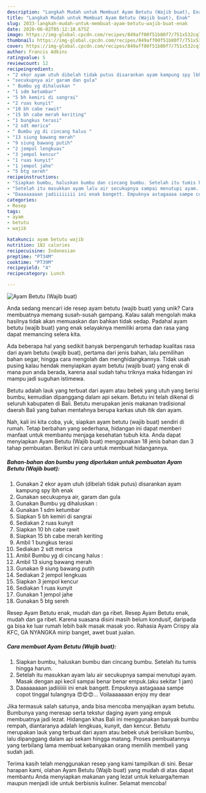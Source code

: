```yaml
---
description: "Langkah Mudah untuk Membuat Ayam Betutu (Wajib buat), Enak"
title: "Langkah Mudah untuk Membuat Ayam Betutu (Wajib buat), Enak"
slug: 2033-langkah-mudah-untuk-membuat-ayam-betutu-wajib-buat-enak
date: 2020-06-02T05:12:10.675Z
image: https://img-global.cpcdn.com/recipes/849aff00f51b80f7/751x532cq70/ayam-betutu-wajib-buat-foto-resep-utama.jpg
thumbnail: https://img-global.cpcdn.com/recipes/849aff00f51b80f7/751x532cq70/ayam-betutu-wajib-buat-foto-resep-utama.jpg
cover: https://img-global.cpcdn.com/recipes/849aff00f51b80f7/751x532cq70/ayam-betutu-wajib-buat-foto-resep-utama.jpg
author: Francis Adkins
ratingvalue: 5
reviewcount: 12
recipeingredient:
- "2 ekor ayam utuh dibelah tidak putus disarankan ayam kampung spy lbh enak"
- "secukupnya air garam dan gula"
- " Bumbu yg dihaluskan "
- "1 sdm ketumbar"
- "5 bh kemiri di sangrai"
- "2 ruas kunyit"
- "10 bh cabe rawit"
- "15 bh cabe merah keriting"
- "1 bungkus terasi"
- "2 sdt merica"
- " Bumbu yg di cincang halus "
- "13 siung bawang merah"
- "9 siung bawang putih"
- "2 jempol lengkuas"
- "3 jempol kencur"
- "1 ruas kunyit"
- "1 jempol jahe"
- "5 btg sereh"
recipeinstructions:
- "Siapkan bumbu, haluskan bumbu dan cincang bumbu. Setelah itu tumis hingga harum."
- "Setelah itu masukkan ayam lalu air secukupnya sampai menutupi ayam. Masak dengan api kecil sampai benar benar empuk.(aku sekitar 1 jam)"
- "Daaaaaaaan jadiiiiiiii ini enak bangett. Empuknya astagaaaa sampe copot tinggal tulangnya 😍😍😍... Voilaaaaaaan enjoy my dear"
categories:
- Resep
tags:
- ayam
- betutu
- wajib

katakunci: ayam betutu wajib 
nutrition: 182 calories
recipecuisine: Indonesian
preptime: "PT34M"
cooktime: "PT39M"
recipeyield: "4"
recipecategory: Lunch

---
```



![Ayam Betutu (Wajib buat)](https://img-global.cpcdn.com/recipes/849aff00f51b80f7/751x532cq70/ayam-betutu-wajib-buat-foto-resep-utama.jpg)

Anda sedang mencari ide resep ayam betutu (wajib buat) yang unik? Cara membuatnya memang susah-susah gampang. Kalau salah mengolah maka hasilnya tidak akan memuaskan dan bahkan tidak sedap. Padahal ayam betutu (wajib buat) yang enak selayaknya memiliki aroma dan rasa yang dapat memancing selera kita.

Ada beberapa hal yang sedikit banyak berpengaruh terhadap kualitas rasa dari ayam betutu (wajib buat), pertama dari jenis bahan, lalu pemilihan bahan segar, hingga cara mengolah dan menghidangkannya. Tidak usah pusing kalau hendak menyiapkan ayam betutu (wajib buat) yang enak di mana pun anda berada, karena asal sudah tahu triknya maka hidangan ini mampu jadi suguhan istimewa.

Betutu adalah lauk yang terbuat dari ayam atau bebek yang utuh yang berisi bumbu, kemudian dipanggang dalam api sekam. Betutu ini telah dikenal di seluruh kabupaten di Bali. Betutu merupakan jenis makanan tradisional daerah Bali yang bahan mentahnya berupa karkas utuh itik dan ayam.


Nah, kali ini kita coba, yuk, siapkan ayam betutu (wajib buat) sendiri di rumah. Tetap berbahan yang sederhana, hidangan ini dapat memberi manfaat untuk membantu menjaga kesehatan tubuh kita. Anda dapat menyiapkan Ayam Betutu (Wajib buat) menggunakan 18 jenis bahan dan 3 tahap pembuatan. Berikut ini cara untuk membuat hidangannya.

<!--inarticleads1-->

##### Bahan-bahan dan bumbu yang diperlukan untuk pembuatan Ayam Betutu (Wajib buat):

1. Gunakan 2 ekor ayam utuh (dibelah tidak putus) disarankan ayam kampung spy lbh enak
1. Gunakan secukupnya air, garam dan gula
1. Gunakan  Bumbu yg dihaluskan :
1. Gunakan 1 sdm ketumbar
1. Siapkan 5 bh kemiri di sangrai
1. Sediakan 2 ruas kunyit
1. Siapkan 10 bh cabe rawit
1. Siapkan 15 bh cabe merah keriting
1. Ambil 1 bungkus terasi
1. Sediakan 2 sdt merica
1. Ambil  Bumbu yg di cincang halus :
1. Ambil 13 siung bawang merah
1. Gunakan 9 siung bawang putih
1. Sediakan 2 jempol lengkuas
1. Siapkan 3 jempol kencur
1. Sediakan 1 ruas kunyit
1. Gunakan 1 jempol jahe
1. Gunakan 5 btg sereh


Resep Ayam Betutu enak, mudah dan ga ribet. Resep Ayam Betutu enak, mudah dan ga ribet. Karena suasana disini masih belum kondusif, daripada ga bisa ke luar rumah lebih baik masak masak yoo. Rahasia Ayam Crispy ala KFC, GA NYANGKA mirip banget, awet buat jualan. 

<!--inarticleads2-->

##### Cara membuat Ayam Betutu (Wajib buat):

1. Siapkan bumbu, haluskan bumbu dan cincang bumbu. Setelah itu tumis hingga harum.
1. Setelah itu masukkan ayam lalu air secukupnya sampai menutupi ayam. Masak dengan api kecil sampai benar benar empuk.(aku sekitar 1 jam)
1. Daaaaaaaan jadiiiiiiii ini enak bangett. Empuknya astagaaaa sampe copot tinggal tulangnya 😍😍😍... Voilaaaaaaan enjoy my dear


Jika termasuk salah satunya, anda bisa mencoba menyajikan ayam betutu. Bumbunya yang meresap serta tekstur daging ayam yang empuk membuatnya jadi lezat. Hidangan khas Bali ini menggunakan banyak bumbu rempah, diantaranya adalah lengkuas, kunyit, dan kencur. Betutu merupakan lauk yang terbuat dari ayam atau bebek utuk berisikan bumbu, lalu dipanggang dalam api sekam hingga matang. Proses pembuatannya yang terbilang lama membuat kebanyakan orang memilih membeli yang sudah jadi. 

Terima kasih telah menggunakan resep yang kami tampilkan di sini. Besar harapan kami, olahan Ayam Betutu (Wajib buat) yang mudah di atas dapat membantu Anda menyiapkan makanan yang lezat untuk keluarga/teman maupun menjadi ide untuk berbisnis kuliner. Selamat mencoba!
